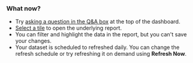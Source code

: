 ### What now?
* Try [asking a question in the Q&A box](../service-q-and-a.md) at the top of the dashboard.
* [Select a tile](../service-dashboard-tiles.md) to open the underlying report.
* You can filter and highlight the data in the report, but you can't save your changes.
* Your dataset is scheduled to refreshed daily. You can change the refresh schedule or try refreshing it on demand using **Refresh Now**.

